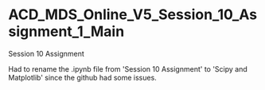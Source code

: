 # ACD_MDS_Online_V5_Session_10_Assignment_1_Main
Session 10 Assignment 

Had to rename the .ipynb file from 'Session 10 Assignment' to 'Scipy and Matplotlib' since the github had some issues. 
